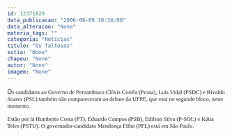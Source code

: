 ```yaml
---
id: 12371829
data_publicacao: "2006-08-09 10:38:00"
data_alteracao: "None"
materia_tags: ""
categoria: "Notícias"
titulo: "Os faltosos"
sutia: "None"
chapeu: "None"
autor: "None"
imagem: "None"
---
```

<p><P>O<FONT face=Verdana size=2>s candidatos ao Governo de Pernambuco Clóvis Corrêa (Prona), Luis Vidal (PSDC) e Rivaldo Soares (PSL) também não compareceram ao debate da UFPE, que está no segundo bloco, neste momento. </FONT></P></p>
<p><P><FONT face=Verdana size=2>Estão por lá Humberto Costa (PT), Eduardo Campos (PSB), Edilson Silva (P-SOL) e Kátia Teles (PSTU). O governador-candidato Mendonça Filho (PFL) está em São Paulo. </P></FONT> </p>
